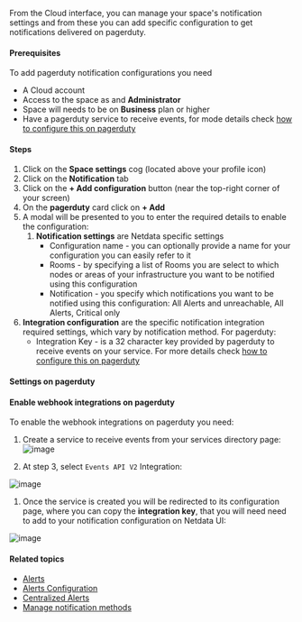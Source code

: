 <!--
title: "Add pagerduty notification configuration"
sidebar_label: "Add pagerduty notification configuration"
custom_edit_url: "https://github.com/netdata/netdata/blob/master/docs/cloud/alerts-notifications/add-pagerduty-notification-configuration.md"
sidebar_position: "1"
learn_status: "Published"
learn_topic_type: "Tasks"
learn_rel_path: "Operations\Alert Notifications"
learn_docs_purpose: "Instructions on how to add notification configuration for pagerduty"
-->

From the Cloud interface, you can manage your space's notification settings and from these you can add specific configuration to get notifications delivered on pagerduty.

#### Prerequisites

To add pagerduty notification configurations you need

- A Cloud account
- Access to the space as and **Administrator**
- Space will needs to be on **Business** plan or higher
- Have a pagerduty service to receive events, for mode details check [how to configure this on pagerduty](#settings-on-pagerduty)

#### Steps

1. Click on the **Space settings** cog (located above your profile icon)
1. Click on the **Notification** tab
1. Click on the **+ Add configuration** button (near the top-right corner of your screen)
1. On the **pagerduty** card click on **+ Add**
1. A modal will be presented to you to enter the required details to enable the configuration:
   1. **Notification settings** are Netdata specific settings
      - Configuration name - you can optionally provide a name for your configuration  you can easily refer to it
      - Rooms - by specifying a list of Rooms you are select to which nodes or areas of your infrastructure you want to be notified using this configuration
      - Notification - you specify which notifications you want to be notified using this configuration: All Alerts and unreachable, All Alerts, Critical only
1. **Integration configuration** are the specific notification integration required settings, which vary by notification method. For pagerduty:
      - Integration Key -  is a 32 character key provided by pagerduty to receive events on your service. For more details check [how to configure this on pagerduty](#settings-on-pagerduty)

#### Settings on pagerduty

#### Enable webhook integrations on pagerduty

To enable the webhook integrations on pagerduty you need:
1. Create a service to receive events from your services directory page:
![image](https://user-images.githubusercontent.com/2930882/214254148-03714f31-7943-4444-9b63-7b83c9daa025.png)

1. At step 3, select `Events API V2` Integration:

![image](https://user-images.githubusercontent.com/2930882/214254466-423cf493-037d-47bd-b9e6-fc894897f333.png)

1. Once the service is created you will be redirected to its configuration page, where you can copy the **integration key**, that you will need need to add to your notification configuration on Netdata UI:

![image](https://user-images.githubusercontent.com/2930882/214255916-0d2e53d5-87cc-408a-9f5b-0308a3262d5c.png)


#### Related topics

- [Alerts](https://github.com/netdata/netdata/blob/master/docs/concepts/health-monitoring/alerts.md)
- [Alerts Configuration](https://github.com/netdata/netdata/blob/master/health/README.md)
- [Centralized Alerts](https://github.com/netdata/netdata/blob/master/docs/concepts/netdata-cloud/centralized-alerts.md)
- [Manage notification methods](https://github.com/netdata/netdata/blob/master/docs/cloud/alerts-notifications/manage-notification-methods.md)